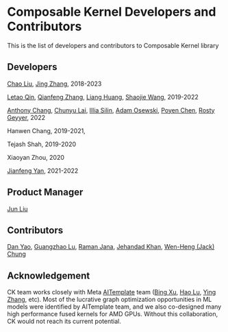 # Composable Kernel Developers and Contributors

This is the list of developers and contributors to Composable Kernel library


## Developers
[Chao Liu](https://github.com/asroy), [Jing Zhang](https://github.com/zjing14), 2018-2023

[Letao Qin](https://github.com/ltqin), [Qianfeng Zhang](https://github.com/qianfengz), [Liang Huang](https://github.com/carlushuang), [Shaojie Wang](https://github.com/shaojiewang), 2019-2022

[Anthony Chang](https://github.com/rosenrodt), [Chunyu Lai](https://github.com/rocking5566), [Illia Silin](https://github.com/illsilin), [Adam Osewski](https://github.com/aosewski), [Poyen Chen](https://github.com/poyenc), [Rosty Geyyer](https://github.com/geyyer), 2022

Hanwen Chang, 2019-2021,

Tejash Shah, 2019-2020

Xiaoyan Zhou, 2020

[Jianfeng Yan](https://github.com/j4yan), 2021-2022


## Product Manager
[Jun Liu](https://github.com/junliume)


## Contributors
[Dan Yao](https://github.com/danyao12), [Guangzhao Lu](https://github.com/guangzlu), [Raman Jana](https://github.com/ramjana), [Jehandad Khan](https://github.com/JehandadKhan), [Wen-Heng (Jack) Chung](https://github.com/whchung)


## Acknowledgement
CK team works closely with Meta [AITemplate](https://github.com/facebookincubator/AITemplate) team ([Bing Xu](https://github.com/antinucleon), [Hao Lu](https://github.com/hlu1), [Ying Zhang](https://github.com/ipiszy), etc). Most of the lucrative graph optimization opportunities in ML models were identified by AITemplate team, and we also co-designed many high performance fused kernels for AMD GPUs. Without this collaboration, CK would not reach its current potential.
